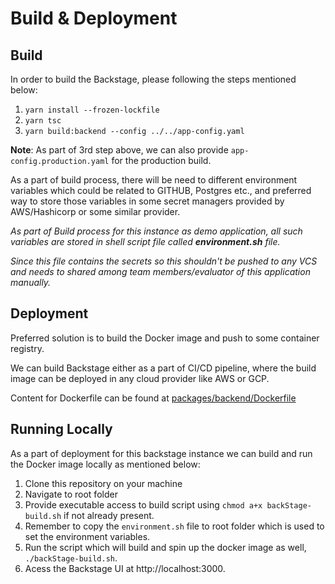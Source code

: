 # Build & Deployment

## Build

In order to build the Backstage, please following the steps mentioned below:

1. `yarn install --frozen-lockfile`
2. `yarn tsc`
3. `yarn build:backend --config ../../app-config.yaml`

**Note**: As part of 3rd step above, we can also provide `app-config.production.yaml` for the production build.

As a part of build process, there will be need to different environment variables which could be related to GITHUB, Postgres etc., and preferred way to store those variables in some secret managers provided by AWS/Hashicorp or some similar provider.

*As part of Build process for this instance as demo application, all such variables are stored in shell script file called **environment.sh** file.*

*Since this file contains the secrets so this shouldn't be pushed to any VCS and needs to shared among team members/evaluator of this application manually.*


## Deployment

Preferred solution is to build the Docker image and push to some container registry.

We can build Backstage either as a part of CI/CD pipeline, where the build image can be deployed in any cloud provider like AWS or GCP.

Content for Dockerfile can be found at [packages/backend/Dockerfile](https://github.com/brahmdev/scania-backstage-app/blob/main/packages/backend/Dockerfile)


## Running Locally

As a part of deployment for this backstage instance we can build and run the Docker image locally as mentioned below:

1. Clone this repository on your machine
2. Navigate to root folder
3. Provide executable access to build script using `chmod a+x backStage-build.sh` if not already present.
4. Remember to copy the `environment.sh` file to root folder which is used to set the environment variables.
5. Run the script which will build and spin up the docker image as well, `./backStage-build.sh`.
6. Acess the Backstage UI at http://localhost:3000.


